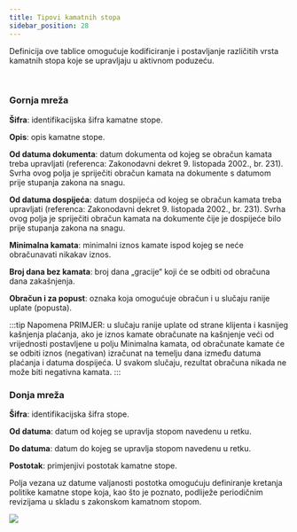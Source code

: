 ```yaml
---
title: Tipovi kamatnih stopa
sidebar_position: 28
---
```


Definicija ove tablice omogućuje kodificiranje i postavljanje različitih vrsta kamatnih stopa koje se upravljaju u aktivnom poduzeću.

 

### Gornja mreža

**Šifra**: identifikacijska šifra kamatne stope.

**Opis**: opis kamatne stope.

**Od datuma dokumenta**: datum dokumenta od kojeg se obračun kamata treba upravljati (referenca: Zakonodavni dekret 9. listopada 2002., br. 231). Svrha ovog polja je spriječiti obračun kamata na dokumente s datumom prije stupanja zakona na snagu.

**Od datuma dospijeća**: datum dospijeća od kojeg se obračun kamata treba upravljati (referenca: Zakonodavni dekret 9. listopada 2002., br. 231). Svrha ovog polja je spriječiti obračun kamata na dokumente čije je dospijeće bilo prije stupanja zakona na snagu.

**Minimalna kamata**: minimalni iznos kamate ispod kojeg se neće obračunavati nikakav iznos.

**Broj dana bez kamata**: broj dana „gracije“ koji će se odbiti od obračuna dana zakašnjenja.

**Obračun i za popust**: oznaka koja omogućuje obračun i u slučaju ranije uplate (popusta).

:::tip Napomena
PRIMJER: u slučaju ranije uplate od strane klijenta i kasnijeg kašnjenja plaćanja, ako je iznos kamate obračunate na kašnjenje veći od vrijednosti postavljene u polju Minimalna kamata, od obračunate kamate će se odbiti iznos (negativan) izračunat na temelju dana između datuma plaćanja i datuma dospijeća. U svakom slučaju, rezultat obračuna nikada ne može biti negativna kamata.
:::

### Donja mreža  

**Šifra**: identifikacijska šifra stope.

**Od datuma**: datum od kojeg se upravlja stopom navedenu u retku.

**Do datuma**: datum do kojeg se upravlja stopom navedenu u retku.

**Postotak**: primjenjivi postotak kamatne stope.

Polja vezana uz datume valjanosti postotka omogućuju definiranje kretanja politike kamatne stope koja, kao što je poznato, podliježe periodičnim revizijama u skladu s zakonskom kamatnom stopom.

![](/img/it-it/configurations/tables/finance/rate-types/image01.png)